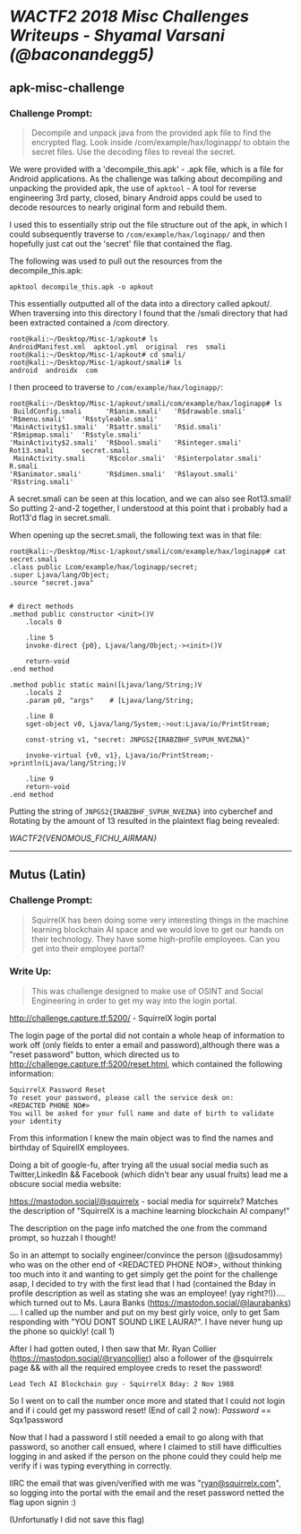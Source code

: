 # _WACTF2 2018 Misc Challenges Writeups - Shyamal Varsani (**@baconandegg5**)_

## apk-misc-challenge
### Challenge Prompt:
 >Decompile and unpack java from the provided apk file to find the encrypted flag. Look inside /com/example/hax/loginapp/ to obtain the secret files. Use the decoding files to reveal the secret.

 We were provided with a 'decompile_this.apk' - .apk file, which is a file for Android applications. As the challenge was talking about decompiling and unpacking the provided apk, the use of `apktool` - A tool for reverse engineering 3rd party, closed, binary Android apps could be used to decode resources to nearly original form and rebuild them. 

 I used this to essentially strip out the file structure out of the apk, in which I could subsequently traverse to `/com/example/hax/loginapp/` and then hopefully just cat out the 'secret' file that contained the flag.

The following was used to pull out the resources from the decompile_this.apk:

`apktool decompile_this.apk -o apkout`

This essentially outputted all of the data into a directory called apkout/. When traversing into this directory I found that the /smali directory that had been extracted contained a /com directory.

```
root@kali:~/Desktop/Misc-1/apkout# ls
AndroidManifest.xml  apktool.yml  original  res  smali
root@kali:~/Desktop/Misc-1/apkout# cd smali/
root@kali:~/Desktop/Misc-1/apkout/smali# ls
android  androidx  com
```
I then proceed to traverse to `/com/example/hax/loginapp/`:
```
root@kali:~/Desktop/Misc-1/apkout/smali/com/example/hax/loginapp# ls
 BuildConfig.smali      'R$anim.smali'   'R$drawable.smali'      'R$menu.smali'    'R$styleable.smali'
'MainActivity$1.smali'  'R$attr.smali'   'R$id.smali'            'R$mipmap.smali'  'R$style.smali'
'MainActivity$2.smali'  'R$bool.smali'   'R$integer.smali'        Rot13.smali       secret.smali
 MainActivity.smali     'R$color.smali'  'R$interpolator.smali'   R.smali
'R$animator.smali'      'R$dimen.smali'  'R$layout.smali'        'R$string.smali'
```
A secret.smali can be seen at this location, and we can also see Rot13.smali! So putting 2-and-2 together, I understood at this point that i probably had a Rot13'd flag in secret.smali.

When opening up the secret.smali, the following text was in that file:
```
root@kali:~/Desktop/Misc-1/apkout/smali/com/example/hax/loginapp# cat secret.smali 
.class public Lcom/example/hax/loginapp/secret;
.super Ljava/lang/Object;
.source "secret.java"


# direct methods
.method public constructor <init>()V
    .locals 0

    .line 5
    invoke-direct {p0}, Ljava/lang/Object;-><init>()V

    return-void
.end method

.method public static main([Ljava/lang/String;)V
    .locals 2
    .param p0, "args"    # [Ljava/lang/String;

    .line 8
    sget-object v0, Ljava/lang/System;->out:Ljava/io/PrintStream;

    const-string v1, "secret: JNPGS2{IRABZBHF_SVPUH_NVEZNA}"

    invoke-virtual {v0, v1}, Ljava/io/PrintStream;->println(Ljava/lang/String;)V

    .line 9
    return-void
.end method
```

Putting the string of `JNPGS2{IRABZBHF_SVPUH_NVEZNA}` into cyberchef and Rotating by the amount of 13 resulted in the plaintext flag being revealed:

*WACTF2{VENOMOUS_FICHU_AIRMAN}*

---
##  Mutus (Latin)
### Challenge Prompt:
>SquirrelX has been doing some very interesting things in the machine learning blockchain AI space and we would love to get our hands on their technology. They have some high-profile employees. Can you get into their employee portal?

### Write Up:
> This was challenge designed to make use of OSINT and Social Engineering in order to get my way into the login portal. 

http://challenge.capture.tf:5200/ - SquirrelX login portal

The login page of the portal did not contain a whole heap  of information to work off (only fields to enter a email and password),although there was a "reset password" button, which directed us to
http://challenge.capture.tf:5200/reset.html, which contained the following information:

```
SquirrelX Password Reset
To reset your password, please call the service desk on: 
<REDACTED PHONE NO#>
You will be asked for your full name and date of birth to validate your identity 
```
From this information I knew the main object was to find the names and birthday of SquirellX employees. 

Doing a bit of google-fu, after trying all the usual social media such as Twitter,LinkedIn && Facebook (which didn't bear any usual fruits) lead me a obscure social media website:

https://mastodon.social/@squirrelx - social media for squirrelx? Matches the description of "SquirrelX is a machine learning blockchain AI company!" 

The description on the page info matched the one from the command prompt, so huzzah I thought! 

So in an attempt to socially engineer/convince the person (@sudosammy) who was on the other end of <REDACTED PHONE NO#>, without thinking too much into it and wanting to get simply get the point for the challenge asap, I decided to try with the first lead that I had (contained the Bday in profile description as well as stating she was an employee! (yay right?!)).... which turned out to Ms. Laura Banks (https://mastodon.social/@laurabanks) .... I called up the number and put on my best girly voice, only to get Sam responding with "YOU DONT SOUND LIKE LAURA?". I have never hung up the phone so quickly! (call 1)

After I had gotten outed, I then saw that Mr. Ryan Collier (https://mastodon.social/@ryancollier) also a follower of the @squirrelx page && with all the required employee creds to reset the password!

`
Lead Tech AI Blockchain guy - SquirrelX
Bday: 2 Nov 1988
`

So I went on to call the number once more and stated that I could not login and if i could get my password reset! (End of call 2 now):
*Password* == Sqx1password

 Now that I had a password I still needed a email to go along with that password, so another call ensued, where I claimed to still have difficulties logging in and asked if the person on the phone could they could help me verify if i was typing everything in correctly. 

 IIRC the email that was given/verified with me was "ryan@squirrelx.com", so logging into the portal with the email and the reset password netted the flag upon signin :)

 (Unfortunatly I did not save this flag) 


